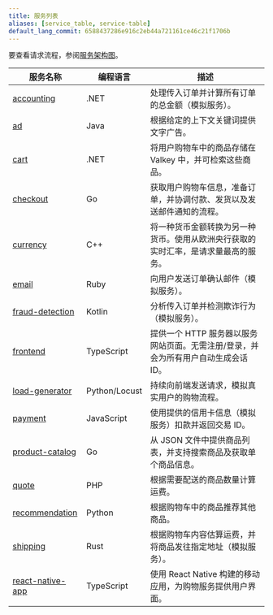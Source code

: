 ```yaml
---
title: 服务列表
aliases: [service_table, service-table]
default_lang_commit: 6588437286e916c2eb44a721161ce46c21f1706b
---
```


要查看请求流程，参阅[服务架构图](../architecture/)。

| 服务名称                              | 编程语言      | 描述                                                                               |
| ------------------------------------- | ------------- | ---------------------------------------------------------------------------------- |
| [accounting](accounting/)             | .NET          | 处理传入订单并计算所有订单的总金额（模拟服务）。                                   |
| [ad](ad/)                             | Java          | 根据给定的上下文关键词提供文字广告。                                               |
| [cart](cart/)                         | .NET          | 将用户购物车中的商品存储在 Valkey 中，并可检索这些商品。                           |
| [checkout](checkout/)                 | Go            | 获取用户购物车信息，准备订单，并协调付款、发货以及发送邮件通知的流程。             |
| [currency](currency/)                 | C++           | 将一种货币金额转换为另一种货币。使用从欧洲央行获取的实时汇率，是请求量最高的服务。 |
| [email](email/)                       | Ruby          | 向用户发送订单确认邮件（模拟服务）。                                               |
| [fraud-detection](fraud-detection/)   | Kotlin        | 分析传入订单并检测欺诈行为（模拟服务）。                                           |
| [frontend](frontend/)                 | TypeScript    | 提供一个 HTTP 服务器以服务网站页面。无需注册/登录，并会为所有用户自动生成会话 ID。 |
| [load-generator](load-generator/)     | Python/Locust | 持续向前端发送请求，模拟真实用户的购物流程。                                       |
| [payment](payment/)                   | JavaScript    | 使用提供的信用卡信息（模拟服务）扣款并返回交易 ID。                                |
| [product-catalog](product-catalog/)   | Go            | 从 JSON 文件中提供商品列表，并支持搜索商品及获取单个商品信息。                     |
| [quote](quote/)                       | PHP           | 根据需要配送的商品数量计算运费。                                                   |
| [recommendation](recommendation/)     | Python        | 根据购物车中的商品推荐其他商品。                                                   |
| [shipping](shipping/)                 | Rust          | 根据购物车内容估算运费，并将商品发往指定地址（模拟服务）。                         |
| [react-native-app](react-native-app/) | TypeScript    | 使用 React Native 构建的移动应用，为购物服务提供用户界面。                         |
